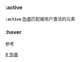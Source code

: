 ### :active
**`:active`** [伪类](https://developer.mozilla.org/zh-CN/docs/Web/CSS/Pseudo-classes)匹配被用户激活的元素





### :hover




参考

[# 伪类](https://developer.mozilla.org/zh-CN/docs/Web/CSS/:active)